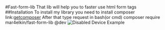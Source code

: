 #Fast-form-lib
That lib will help you to faster use html form tags
##Installation
To install my library you need to install composer
link:[getcomposer](https://getcomposer.org/)
After that type request in bash(or cmd)
composer require mar4elkin/fast-form-lib @dev
![Disabled Device Example](https://image.ibb.co/jzTJfo/composer.png)   
